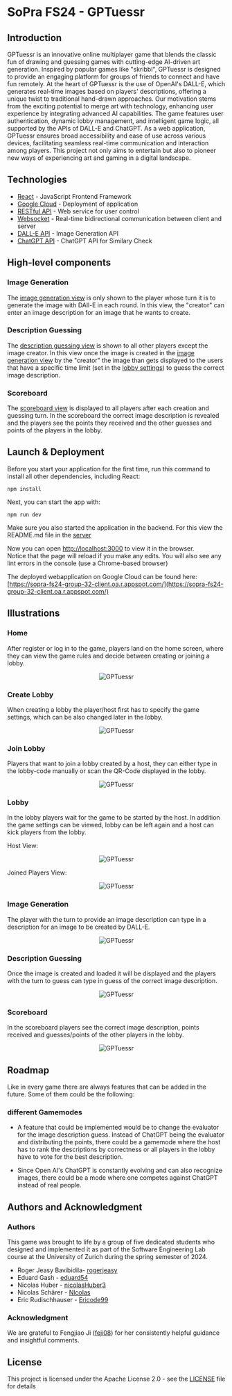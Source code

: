 # SoPra FS24 - GPTuessr

## Introduction

GPTuessr is an innovative online multiplayer game that blends the classic fun of drawing and guessing games with cutting-edge AI-driven art generation. Inspired by popular games like "skribbl", GPTuessr is designed to provide an engaging platform for groups of friends to connect and have fun remotely. At the heart of GPTuessr is the use of OpenAI's DALL-E, which generates real-time images based on players' descriptions, offering a unique twist to traditional hand-drawn approaches.
Our motivation stems from the exciting potential to merge art with technology, enhancing user experience by integrating advanced AI capabilities. The game features user authentication, dynamic lobby management, and intelligent game logic, all supported by the APIs of DALL-E and ChatGPT. As a web application, GPTuessr ensures broad accessibility and ease of use across various devices, facilitating seamless real-time communication and interaction among players. This project not only aims to entertain but also to pioneer new ways of experiencing art and gaming in a digital landscape.

## Technologies

- [React](https://react.dev) - JavaScript Frontend Framework
- [Google Cloud](https://cloud.google.com/gcp) - Deployment of application
- [RESTful API](https://restfulapi.net) - Web service for user control
- [Websocket](https://spring.io/guides/gs/messaging-stomp-websocket) - Real-time bidirectional communication between client and server
- [DALL-E API](https://platform.openai.com/docs/guides/images/image-generation) - Image Generation API
- [ChatGPT API](https://platform.openai.com/docs/guides/text-generation/chat-completions-api) - ChatGPT API for Similary Check

## High-level components

### Image Generation

The [image generation view](https://github.com/sopra-fs24-group-32/sopra-fs24-group-32-client/blob/main/src/components/views/GameCreate.tsx) is only shown to the player whose turn it is to generate the image with DAll-E in each round. In this view, the "creator" can enter an image description for an image that he wants to create.

### Description Guessing

The [description guessing view](https://github.com/sopra-fs24-group-32/sopra-fs24-group-32-client/blob/main/src/components/views/GameGuess.tsx) is shown to all other players except the image creator. In this view once the image is created in the [image generation view](https://github.com/sopra-fs24-group-32/sopra-fs24-group-32-client/blob/main/src/components/views/GameCreate.tsx) by the "creator" the image than gets displayed to the users that have a specific time limit (set in the [lobby settings](https://github.com/sopra-fs24-group-32/sopra-fs24-group-32-client/blob/main/src/components/views/LobbyCreate.tsx)) to guess the correct image description.

### Scoreboard

The [scoreboard view](https://github.com/sopra-fs24-group-32/sopra-fs24-group-32-client/blob/main/src/components/views/Scoreboard.tsx) is displayed to all players after each creation and guessing turn. In the scoreboard the correct image description is revealed and the players see the points they received and the other guesses and points of the players in the lobby.

## Launch & Deployment

Before you start your application for the first time, run this command to install all other dependencies, including React:

`npm install`

Next, you can start the app with:

`npm run dev`

Make sure you also started the application in the backend. For this view the README.md file in the [server](https://github.com/sopra-fs24-group-32/sopra-fs24-group-32-server)

Now you can open [http://localhost:3000](http://localhost:3000) to view it in the browser.\
Notice that the page will reload if you make any edits. You will also see any lint errors in the console (use a Chrome-based browser)

The deployed webapplication on Google Cloud can be found here: [https://sopra-fs24-group-32-client.oa.r.appspot.com/](https://sopra-fs24-group-32-client.oa.r.appspot.com/)

## Illustrations

### Home

After register or log in to the game, players land on the home screen, where they can view the game rules and decide between creating or joining a lobby.

<p align="center">
    <img alt="GPTuessr" src="https://github.com/sopra-fs24-group-32/sopra-fs24-group-32-client/blob/main/src/docImages/HomeScreen.png"/> <br/>
</p>

### Create Lobby

When creating a lobby the player/host first has to specify the game settings, which can be also changed later in the lobby.

<p align="center">
    <img alt="GPTuessr" src="https://github.com/sopra-fs24-group-32/sopra-fs24-group-32-client/blob/main/src/docImages/LobbySettings.png"/> <br/>
</p>

### Join Lobby

Players that want to join a lobby created by a host, they can either type in the lobby-code manually or scan the QR-Code displayed in the lobby.

<p align="center">
    <img alt="GPTuessr" src="https://github.com/sopra-fs24-group-32/sopra-fs24-group-32-client/blob/main/src/docImages/JoinLobby.png"/> <br/>
</p>

### Lobby

In the lobby players wait for the game to be started by the host. In addition the game settings can be viewed, lobby can be left again and a host can kick players from the lobby.

Host View:

<p align="center">
    <img alt="GPTuessr" src="https://github.com/sopra-fs24-group-32/sopra-fs24-group-32-client/blob/main/src/docImages/LobbyHost.png"/> <br/>
</p>

Joined Players View:

<p align="center">
    <img alt="GPTuessr" src="https://github.com/sopra-fs24-group-32/sopra-fs24-group-32-client/blob/main/src/docImages/LobbyJoined.png"/> <br/>
</p>

### Image Generation

The player with the turn to provide an image description can type in a description for an image to be created by DALL-E.

<p align="center">
    <img alt="GPTuessr" src="https://github.com/sopra-fs24-group-32/sopra-fs24-group-32-client/blob/main/src/docImages/ImageCreateScreen.png"/> <br/>
</p>

### Description Guessing

Once the image is created and loaded it will be displayed and the players with the turn to guess can type in guess of the correct image description.

<p align="center">
    <img alt="GPTuessr" src="https://github.com/sopra-fs24-group-32/sopra-fs24-group-32-client/blob/main/src/docImages/ImageGuessScreen.png"/> <br/>
</p>

### Scoreboard

In the scoreboard players see the correct image description, points received and guesses/points of the other players in the lobby.

<p align="center">
    <img alt="GPTuessr" src="https://github.com/sopra-fs24-group-32/sopra-fs24-group-32-client/blob/main/src/docImages/Scoreboard.png"/> <br/>
</p>

## Roadmap

Like in every game there are always features that can be added in the future. Some of them could be the following:

### different Gamemodes

- A feature that could be implemented would be to change the evaluator for the image description guess. Instead of ChatGPT being the evaluator and distributing the points, there could be a gamemode where the host has to rank the descriptions by correctness or all players in the lobby have to vote for the best description.

- Since Open AI's ChatGPT is constantly evolving and can also recognize images, there could be a mode where one competes against ChatGPT instead of real people.

## Authors and Acknowledgment

### Authors

This game was brought to life by a group of five dedicated students who designed and implemented it as part of the Software Engineering Lab course at the University of Zurich during the spring semester of 2024.

- Roger Jeasy Bavibidila- [rogerjeasy](https://github.com/rogerjeasy)
- Eduard Gash - [eduard54](https://github.com/eduard54)
- Nicolas Huber - [nicolasHuber3](https://github.com/nicolasHuber3)
- Nicolas Schärer - [NlcoIas](https://github.com/NlcoIas)
- Eric Rudischhauser - [Ericode99](https://github.com/Ericode99)

### Acknowledgment

We are grateful to Fengjiao Ji ([feji08](https://github.com/feji08)) for her consistently helpful guidance and insightful comments.

## License

This project is licensed under the Apache License 2.0 - see the [LICENSE](LICENSE) file for details
